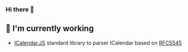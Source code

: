 ### Hi there 👋

<!--
**JonDotsoy/jondotsoy** is a ✨ _special_ ✨ repository because its `README.md` (this file) appears on your GitHub profile.

Here are some ideas to get you started:

- 🔭 I’m currently working on ...
- 🌱 I’m currently learning ...
- 👯 I’m looking to collaborate on ...
- 🤔 I’m looking for help with ...
- 💬 Ask me about ...
- 📫 How to reach me: ...
- 😄 Pronouns: ...
- ⚡ Fun fact: ...
-->

## 🔭 I'm currently working

- [ICalendar.JS](https://github.com/JonDotsoy/icalendar.js) standard library to parser ICalendar based on [RFC5545](https://www.rfc-editor.org/rfc/rfc5545.txt)
